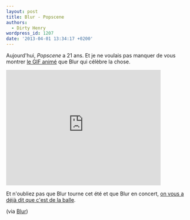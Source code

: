 ```yaml
---
layout: post
title: Blur - Popscene
authors:
  - Dirty Henry
wordpress_id: 1207
date: '2013-04-01 13:34:17 +0200'
---
```

Aujourd'hui, *Popscene* a 21 ans. Et je ne voulais pas manquer de vous montrer [le GIF animé](http://officialblur.tumblr.com/post/36888150968) que Blur qui célèbre la chose.

<iframe width="420" height="315" src="http://www.youtube.com/embed/XV8CxSO5imQ" frameborder="0" allowfullscreen></iframe>

Et n'oubliez pas que Blur tourne cet été et que Blur en concert, [on vous a déjà dit que c'est de la balle](514). 

(via [Blur](http://officialblur.tumblr.com))
